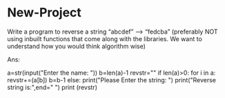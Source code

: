 # New-Project

Write a program to reverse a string “abcdef” --> “fedcba” (preferably NOT using inbuilt functions that come along with the libraries. We
want to understand how you would think algorithm wise)

Ans: 

a=str(input("Enter the name: "))
b=len(a)-1
revstr=""
if len(a)>0:
    for i in a:
        revstr+=(a[b])
        b=b-1
else:
    print("Please Enter the string: ")
print("Reverse string is:",end=" ")
print (revstr) 
